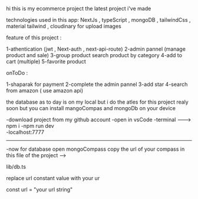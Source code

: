 hi this is my ecommerce project the latest project i've made

technologies used in this app:
NextJs , typeScript , mongoDB , tailwindCss , material tailwind , cloudinary for upload images

feature of this project :

1-athentication (jwt , Next-auth , next-api-route)
2-admin pannel (manage product and sale)
3-group product search product by category
4-add to cart (multiple)
5-favorite product

onToDo :

1-shaparak for payment
2-complete the admin pannel
3-add star
4-search from amazon ( use amazon api)

the database as to day is on my local but i do the atles for this project realy soon
but you can install mangoCompas and mongoDb on your device

-download project from my github account
-open in vsCode
-terminal ---> npm i
-npm run dev  
-localhost:7777

---

-now for database open mongoCompass copy the url of your compass in this file of the project -->

lib/db.ts

replace url constant value with your ur

const url = "your url string"
